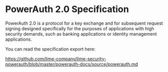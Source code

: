 # PowerAuth 2.0 Specification

PowerAuth 2.0 is a protocol for a key exchange and for subsequent request signing designed specifically for the purposes of applications with high security demands, such as banking applications or identity management applications. 

You can read the specification export here:

https://github.com/lime-company/lime-security-powerauth/blob/master/powerauth-docs/source/powerauth.md
